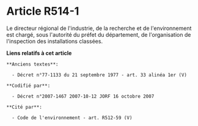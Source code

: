 # Article R514-1

Le directeur régional de l'industrie, de la recherche et de l'environnement est chargé, sous l'autorité du préfet du
département, de l'organisation de l'inspection des installations classées.

**Liens relatifs à cet article**

	**Anciens textes**:

	  - Décret n°77-1133 du 21 septembre 1977 - art. 33 alinéa 1er (V)

	**Codifié par**:

	  - Décret n°2007-1467 2007-10-12 JORF 16 octobre 2007

	**Cité par**:

	  - Code de l'environnement - art. R512-59 (V)
